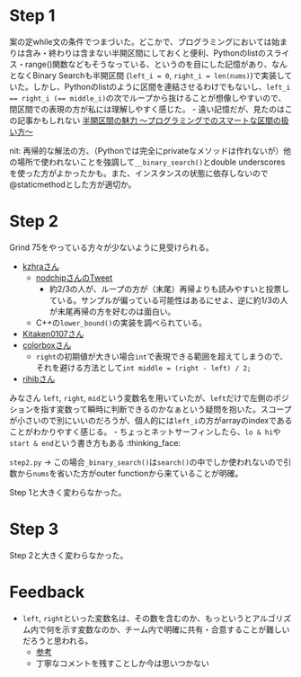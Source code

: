 # Step 1

案の定while文の条件でつまづいた。どこかで、プログラミングにおいては始まりは含み・終わりは含まない半開区間にしておくと便利、Pythonのlistのスライス・range()関数などもそうなっている、というのを目にした記憶があり、なんとなくBinary Searchも半開区間 (`left_i = 0`, `right_i = len(nums)`)で実装していた。しかし、Pythonのlistのように区間を連結させるわけでもないし、`left_i == right_i (== middle_i)`の次でループから抜けることが想像しやすいので、閉区間での表現の方が私には理解しやすく感じた。
	- 遠い記憶だが、見たのはこの記事かもしれない [半開区間の魅力 〜プログラミングでのスマートな区間の扱い方〜](https://qiita.com/_ken_/items/25cede552e3e325b9ef1)

nit: 再帰的な解法の方、（Pythonでは完全にprivateなメソッドは作れないが）他の場所で使われないことを強調して`__binary_search()`とdouble underscoresを使った方がよかったかも。また、インスタンスの状態に依存しないので@staticmethodとした方が適切か。

# Step 2

Grind 75をやっている方々が少ないように見受けられる。

- [kzhraさん](https://github.com/kzhra/Grind41/pull/9)
	- [nodchipさんのTweet](https://x.com/nodchip/status/1765579286646530148)
		- 約2/3の人が、ループの方が（末尾）再帰よりも読みやすいと投票している。サンプルが偏っている可能性はあるにせよ、逆に約1/3の人が末尾再帰の方を好むのは面白い。
	- C++の`lower_bound()`の実装を調べられている。
- [Kitaken0107さん](https://github.com/Kitaken0107/GrindEasy/pull/11)
- [colorboxさん](https://github.com/colorbox/leetcode/pull/10)
	- `right`の初期値が大きい場合`int`で表現できる範囲を超えてしまうので、それを避ける方法として`int middle = (right - left) / 2;`
- [rihibさん](https://github.com/rihib/leetcode/pull/27)

みなさん `left`, `right`, `mid`という変数名を用いていたが、`left`だけで左側のポジションを指す変数って瞬時に判断できるのかなぁという疑問を抱いた。スコープが小さいので別にいいのだろうが、個人的には`left_i`の方がarrayのindexであることがわかりやすく感じる。
	- ちょっとネットサーフィンしたら、`lo & hi`や`start & end`という書き方もある :thinking\_face:

`step2.py` -> この場合`_binary_search()`は`search()`の中でしか使われないので引数から`nums`を省いた方がouter functionから来ていることが明確。

Step 1と大きく変わらなかった。

# Step 3

Step 2と大きく変わらなかった。

# Feedback

- `left`, `right`といった変数名は、その数を含むのか、もっというとアルゴリズム内で何を示す変数なのか、チーム内で明確に共有・合意することが難しいだろうと思われる。
	- [参考](https://discord.com/channels/1084280443945353267/1237649827240742942/1344639504233005137)
	- 丁寧なコメントを残すことしか今は思いつかない
